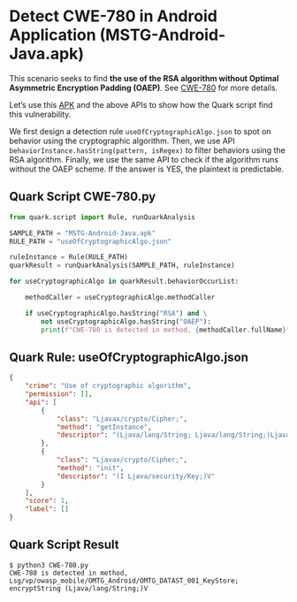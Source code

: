 # Detect CWE-780 in Android Application (MSTG-Android-Java.apk)

This scenario seeks to find **the use of the RSA algorithm without Optimal Asymmetric Encryption Padding (OAEP)**. See [CWE-780](https://cwe.mitre.org/data/definitions/780.html) for more details.

Let’s use this [APK](https://github.com/OWASP/MASTG-Hacking-Playground) and the above APIs to show how the Quark script find this vulnerability.

We first design a detection rule `useOfCryptographicAlgo.json` to spot on behavior using the cryptographic algorithm. Then, we use API `behaviorInstance.hasString(pattern, isRegex)` to filter behaviors using the RSA algorithm. Finally, we use the same API to check if the algorithm runs without the OAEP scheme. If the answer is YES, the plaintext is predictable.
## Quark Script CWE-780.py
```python
from quark.script import Rule, runQuarkAnalysis

SAMPLE_PATH = "MSTG-Android-Java.apk"
RULE_PATH = "useOfCryptographicAlgo.json"

ruleInstance = Rule(RULE_PATH)
quarkResult = runQuarkAnalysis(SAMPLE_PATH, ruleInstance)

for useCryptographicAlgo in quarkResult.behaviorOccurList:

    methodCaller = useCryptographicAlgo.methodCaller

    if useCryptographicAlgo.hasString("RSA") and \
        not useCryptographicAlgo.hasString("OAEP"):
        print(f"CWE-780 is detected in method, {methodCaller.fullName}")
```

## Quark Rule: useOfCryptographicAlgo.json
```json
{
    "crime": "Use of cryptographic algorithm",
    "permission": [],
    "api": [
        {
            "class": "Ljavax/crypto/Cipher;",
            "method": "getInstance",
            "descriptor": "(Ljava/lang/String; Ljava/lang/String;)Ljavax/crypto/Cipher"
        },
        {
            "class": "Ljavax/crypto/Cipher;",
            "method": "init",
            "descriptor": "(I Ljava/security/Key;)V"
        }
    ],
    "score": 1,
    "label": []
}
```

## Quark Script Result
```
$ python3 CWE-780.py
CWE-780 is detected in method, Lsg/vp/owasp_mobile/OMTG_Android/OMTG_DATAST_001_KeyStore; encryptString (Ljava/lang/String;)V
```
